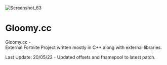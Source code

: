 ![Screenshot_63](https://user-images.githubusercontent.com/70964202/166455725-1a07a847-6e47-4fc4-985d-ca6a3eacab69.png)
# Gloomy.cc

Gloomy.cc -  
External Fortnite Project written mostly in C++ along with external libraries.

Last Update: 20/05/22 - Updated offsets and fnamepool to latest patch.

